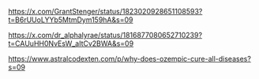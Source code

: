 https://x.com/GrantStenger/status/1823020928651108593?t=B6rUUoLYYb5MtmDym159hA&s=09

https://x.com/dr_alphalyrae/status/1816877080652710239?t=CAUuHH0NvEsW_aItCv2BWA&s=09

https://www.astralcodexten.com/p/why-does-ozempic-cure-all-diseases?s=09